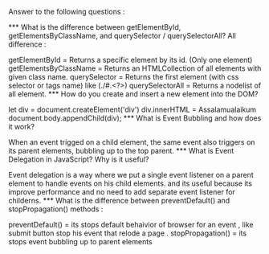 Answer to the following questions :

*** What is the difference between getElementById, getElementsByClassName, and querySelector / querySelectorAll? All difference :

getElementById = Returns a specific element by its id. (Only one element)
getElementsByClassName = Returns an HTMLCollection of all elements with given class name.
querySelector = Returns the first element (with css selector or tags name) like (./#.<?>)
querySelectorAll = Returns a nodelist of all element.
*** How do you create and insert a new element into the DOM?

let div = document.createElement('div') div.innerHTML =
Assalamualaikum
document.body.appendChild(div);
*** What is Event Bubbling and how does it work?

When an event trigged on a child element, the same event also triggers on its parent elements, bubbling up to the top parent.
*** What is Event Delegation in JavaScript? Why is it useful?

Event delegation is a way where we put a single event listener on a parent element to handle events on his child elements. and its useful because its improve performance and no need to add separate event listener for childerns.
*** What is the difference between preventDefault() and stopPropagation() methods :

preventDefault() = its stops default behaivior of browser for an event , like submit button stop his event that relode a page .
stopPropagation() = its stops event bubbling up to parent elements
